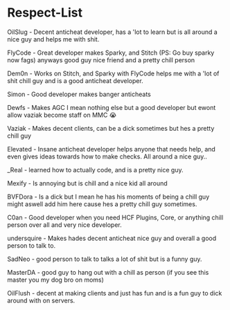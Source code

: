 # Respect-List

OilSlug - Decent anticheat developer, has a 'lot to learn but is all around a nice guy and helps me with shit.

FlyCode - Great developer makes Sparky, and Stitch (PS: Go buy sparky now fags) anyways good guy nice friend and a pretty chill person

Dem0n - Works on Stitch, and Sparky with FlyCode helps me with a 'lot of shit chill guy and is a good anticheat developer.

Simon - Good developer makes banger anticheats 

Dewfs - Makes AGC I mean nothing else but a good developer but ewont allow vaziak become staff on MMC :sob:

Vaziak - Makes decent clients, can be a dick sometimes but hes a pretty chill guy

Elevated - Insane anticheat developer helps anyone that needs help, and even gives ideas towards how to make checks. All around a nice guy..

_Real - learned how to actually code, and is a pretty nice guy.

Mexify - Is annoying but is chill and a nice kid all around

BVFDora - Is a dick but I mean he has his moments of being a chill guy might aswell add him here cause hes a pretty chill guy sometimes.

C0an - Good developer when you need HCF Plugins, Core, or anything chill person over all and very nice developer.

undersquire - Makes hades decent anticheat nice guy and overall a good person to talk to.

SadNeo - good person to talk to talks a lot of shit but is a funny guy.

MasterDA - good guy to hang out with a chill as person (if you see this master you my dog bro on moms)

OilFlush - decent at making clients and just has fun and is a fun guy to dick around with on servers.
